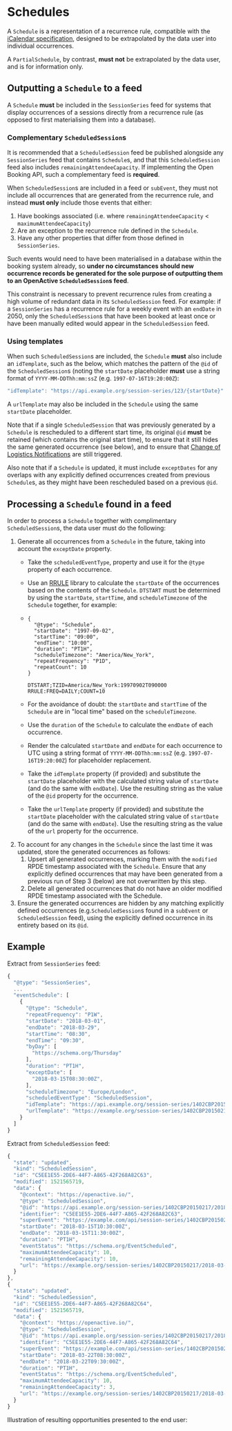 # Schedules

A `Schedule` is a representation of a recurrence rule, compatible with the [iCalendar specification](https://tools.ietf.org/html/rfc5545), designed to be extrapolated by the data user into individual occurrences.

A `PartialSchedule`, by contrast, **must** **not** be extrapolated by the data user, and is for information only.

## Outputting a `Schedule` to a feed

A `Schedule` **must** be included in the `SessionSeries` feed for systems that display occurrences of a sessions directly from a recurrence rule (as opposed to first materialising them into a database).

### Complementary `ScheduledSession`s

It is recommended that a `ScheduledSession` feed be published alongside any `SessionSeries` feed that contains `Schedule`s, and that this `ScheduledSession` feed also includes `remainingAttendeeCapacity`. If implementing the Open Booking API, such a complementary feed is **required**.

When `ScheduledSession`s are included in a feed or `subEvent`, they must not include all occurrences that are generated from the recurrence rule, and instead **must only** include those events that either:

1. Have bookings associated (i.e. where `remainingAttendeeCapacity` < `maximumAttendeeCapacity`)
2. Are an exception to the recurrence rule defined in the `Schedule`.
3. Have any other properties that differ from those defined in `SessionSeries`.

Such events would need to have been materialised in a database within the booking system already, so **under no circumstances should new occurrence records be generated for the sole purpose of outputting them to an OpenActive `ScheduledSession`s feed**.

This constraint is necessary to prevent recurrence rules from creating a high volume of redundant data in its `ScheduledSession` feed. For example: if a `SessionSeries` has a recurrence rule for a weekly event with an `endDate` in 2050, only the `ScheduledSession`s that have been booked at least once or have been manually edited would appear in the `ScheduledSession` feed.

### Using templates

When such `ScheduledSession`s are included, the `Schedule` **must** also include an `idTemplate`, such as the below, which matches the pattern of the `@id` of the `ScheduledSession`s (noting the `startDate` placeholder **must** use a string format of `YYYY-MM-DDThh:mm:ssZ` (e.g. `1997-07-16T19:20:00Z`):

```javascript
"idTemplate": "https://api.example.org/session-series/123/{startDate}"
```

A `urlTemplate` may also be included in the `Schedule` using the same `startDate` placeholder.

Note that if a single `ScheduledSession` that was previously generated by a `Schedule` is rescheduled to a different start time, its original `@id` **must** be retained (which contains the original start time), to ensure that it still hides the same generated occurrence (see below), and to ensure that [Change of Logistics Notifications](https://openactive.io/open-booking-api/EditorsDraft/#change-of-logistics-notifications) are still triggered.

Also note that if a `Schedule` is updated, it must include `exceptDates` for any overlaps with any explicitly defined occurrences created from previous `Schedule`s, as they might have been rescheduled based on a previous `@id`.

## Processing a `Schedule` found in a feed

In order to process a `Schedule` together with complimentary `ScheduledSession`s, the data user must do the following:

1. Generate all occurrences from a `Schedule` in the future, taking into account the `exceptDate` property.
   * Take the `scheduledEventType`, property and use it for the `@type` property of each occurrence.
   * Use an [RRULE](https://icalendar.org/iCalendar-RFC-5545/3-8-5-3-recurrence-rule.html) library to calculate the `startDate` of the occurrences based on the contents of the `Schedule`. `DTSTART` must be determined by using the `startDate`, `startTime`, and `scheduleTimezone` of the `Schedule` together, for example:
   *   ```
       {
         "@type": "Schedule",
         "startDate": "1997-09-02",
         "startTime": "09:00",
         "endTime": "10:00",
         "duration": "PT1H",
         "scheduleTimezone": "America/New_York",
         "repeatFrequency": "P1D",
         "repeatCount": 10
       }
       ```

       ```
       DTSTART;TZID=America/New_York:19970902T090000
       RRULE:FREQ=DAILY;COUNT=10
       ```
   * For the avoidance of doubt: the `startDate` and `startTime` of the `Schedule` are in "local time" based on the `scheduleTimezone`.
   * Use the `duration` of the `Schedule` to calculate the `endDate` of each occurrence.
   * Render the calculated `startDate` and `endDate` for each occurrence to UTC using a string format of `YYYY-MM-DDThh:mm:ssZ` (e.g. `1997-07-16T19:20:00Z`) for placeholder replacement.
   * Take the `idTemplate` property (if provided) and substitute the `startDate` placeholder with the calculated string value of `startDate` (and do the same with `endDate`). Use the resulting string as the value of the `@id` property for the occurrence.
   * Take the `urlTemplate` property (if provided) and substitute the `startDate` placeholder with the calculated string value of `startDate` (and do the same with `endDate`). Use the resulting string as the value of the `url` property for the occurrence.
2. To account for any changes in the `Schedule` since the last time it was updated, store the generated occurrences as follows:
   1. Upsert all generated occurrences, marking them with the `modified` RPDE timestamp associated with the `Schedule`. Ensure that any explicitly defined occurrences that may have been generated from a previous run of Step 3 (below) are not overwritten by this step.
   2. Delete all generated occurrences that do not have an older modified RPDE timestamp associated with the Schedule.
3. Ensure the generated occurrences are hidden by any matching explicitly defined occurrences (e.g.`ScheduledSession`s found in a `subEvent` or `ScheduledSession` feed), using the explicitly defined occurrence in its entirety based on its `@id`.

## Example

Extract from `SessionSeries` feed:

```javascript
{
  "@type": "SessionSeries",
  ...
  "eventSchedule": [
    {
      "@type": "Schedule",
      "repeatFrequency": "P1W",
      "startDate": "2018-03-01",
      "endDate": "2018-03-29",
      "startTime": "08:30",
      "endTime": "09:30",
      "byDay": [
        "https://schema.org/Thursday"
      ],
      "duration": "PT1H",
      "exceptDate": [
        "2018-03-15T08:30:00Z",
      ],
      "scheduleTimezone": "Europe/London",
      "scheduledEventType": "ScheduledSession",
      "idTemplate": "https://api.example.org/session-series/1402CBP20150217/{startDate}",
      "urlTemplate": "https://example.org/session-series/1402CBP20150217/{startDate}"
    }
  ]
}
```

Extract from `ScheduledSession` feed:

```javascript
{
  "state": "updated",
  "kind": "ScheduledSession",
  "id": "C5EE1E55-2DE6-44F7-A865-42F268A82C63",
  "modified": 1521565719,
  "data": {
    "@context": "https://openactive.io/",
    "@type": "ScheduledSession",
    "@id": "https://api.example.org/session-series/1402CBP20150217/2018-03-15T10:30:00Z",
    "identifier": "C5EE1E55-2DE6-44F7-A865-42F268A82C63",
    "superEvent": "https://example.com/api/session-series/1402CBP20150217",
    "startDate": "2018-03-15T10:30:00Z",
    "endDate": "2018-03-15T11:30:00Z",
    "duration": "PT1H",
    "eventStatus": "https://schema.org/EventScheduled",
    "maximumAttendeeCapacity": 10,
    "remainingAttendeeCapacity": 10,
    "url": "https://example.org/session-series/1402CBP20150217/2018-03-15T10:30:00Z"
  }
},
{
  "state": "updated",
  "kind": "ScheduledSession",
  "id": "C5EE1E55-2DE6-44F7-A865-42F268A82C64",
  "modified": 1521565719,
  "data": {
    "@context": "https://openactive.io/",
    "@type": "ScheduledSession",
    "@id": "https://api.example.org/session-series/1402CBP20150217/2018-03-22T08:30:00Z",
    "identifier": "C5EE1E55-2DE6-44F7-A865-42F268A82C64",
    "superEvent": "https://example.com/api/session-series/1402CBP20150217",
    "startDate": "2018-03-22T08:30:00Z",
    "endDate": "2018-03-22T09:30:00Z",
    "duration": "PT1H",
    "eventStatus": "https://schema.org/EventScheduled",
    "maximumAttendeeCapacity": 10,
    "remainingAttendeeCapacity": 3,
    "url": "https://example.org/session-series/1402CBP20150217/2018-03-22T08:30:00Z"
  }
}
```

Illustration of resulting opportunities presented to the end user:

